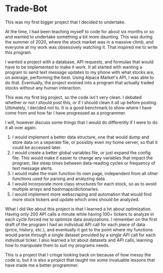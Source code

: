 # Trade-Bot

This was my first bigger project that I decided to undertake.

At the time, I had been teaching myself to code for about six months or so and wanted to undertake something a bit more daunting. This was during the summer of 2020, where the stock market was in a massive climb, and everyone at my work was obsessively watching it. That inspired me to write this program.

I wanted a project with a database, API requests, and formulas that would have to be implemented to make it work. It all started with wanting a program to send text message updates to my phone with what stocks are, on average, performing the best. Using Alpaca Market's API, I was able to do that. Eventually, the project evolved into a program that actually traded stocks without any human interaction.

This was my first big project, so the code isn't very clean. I debated whether or not I should post this, or if I should clean it all up before posting. Ultimately, I decided not to. It is a good benchmark to show where I have come from and how far I have progressed as a programmer. 

I will, however discuss some things that I would do differently if I were to do it all over again.

1. I would implement a better data structure, one that would dump and store data on a seperate file, or possibly even my home server, so that it could be accessed later. 
2. I would create a better global variables file, or just expand the config file. This would make it easier to change any variables that impact the program, like sleep times between data-reading cycles or frequency of text message alerts.
3. I would make the main function its own page, independent from all other functions used for parsing and analyzing data.
4. I would incorporate more class structures for each stock, so as to avoid multiple arrays and hashmaps/dictionaries.
5. I would implement more webscraping and automation that would find more stock tickers and update which ones should be analyzed.

What I did like about this project is that I learned a lot about optimization. Having only 200 API calls a minute while having 100+ tickers to analyze in each cycle forced me to optimize data analyzations. I remember on the first draft of the program I had an individual API call for each piece of data (price, history, etc.), and eventually it got to the point where my functions would parse through a single dataset provided by a single API call for each individual ticker. I also learned a lot about datasets and API calls, learning how to manipulate them to suit my programs needs.

This is a project that I cringe looking back on because of how messy the code is, but it is also a project that taught me some invaluable lessons that have made me a better programmer.
